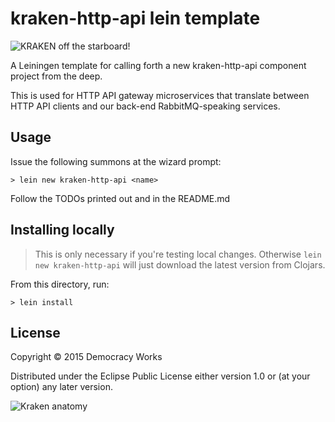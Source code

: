 # kraken-http-api lein template

![KRAKEN off the starboard!](http://orig03.deviantart.net/29af/f/2013/169/7/a/kraken_by_lozanox-d69kdxz.jpg)

A Leiningen template for calling forth a new kraken-http-api component project from the
deep.

This is used for HTTP API gateway microservices that translate between HTTP API
clients and our back-end RabbitMQ-speaking services.

## Usage

Issue the following summons at the wizard prompt:

```
> lein new kraken-http-api <name>
```

Follow the TODOs printed out and in the README.md

## Installing locally

> This is only necessary if you're testing local changes.
> Otherwise `lein new kraken-http-api` will just download the latest version
> from Clojars.

From this directory, run:

```
> lein install
```

## License

Copyright © 2015 Democracy Works

Distributed under the Eclipse Public License either version 1.0 or (at
your option) any later version.

![Kraken anatomy](http://proximospirits.s3.amazonaws.com/thekraken/book-page-8.png)
